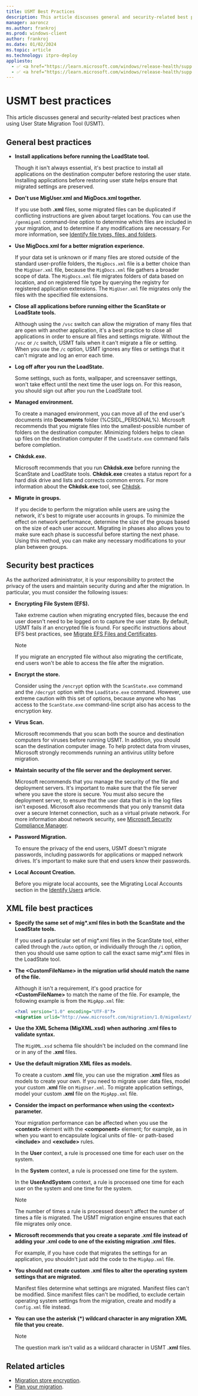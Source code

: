```yaml
---
title: USMT Best Practices
description: This article discusses general and security-related best practices when using User State Migration Tool (USMT).
manager: aaroncz
ms.author: frankroj
ms.prod: windows-client
author: frankroj
ms.date: 01/02/2024
ms.topic: article
ms.technology: itpro-deploy
appliesto:
  - ✅ <a href="https://learn.microsoft.com/windows/release-health/supported-versions-windows-client" target="_blank">Windows 11</a>
  - ✅ <a href="https://learn.microsoft.com/windows/release-health/supported-versions-windows-client" target="_blank">Windows 10</a>
---
```


# USMT best practices

This article discusses general and security-related best practices when using User State Migration Tool (USMT).

## General best practices

- **Install applications before running the LoadState tool.**

  Though it isn't always essential, it's best practice to install all applications on the destination computer before restoring the user state. Installing applications before restoring user state helps ensure that migrated settings are preserved.

- **Don't use MigUser.xml and MigDocs.xml together.**

  If you use both **.xml** files, some migrated files can be duplicated if conflicting instructions are given about target locations. You can use the `/genmigxml` command-line option to determine which files are included in your migration, and to determine if any modifications are necessary. For more information, see [Identify file types, files, and folders](usmt-identify-file-types-files-and-folders.md).

- **Use MigDocs.xml for a better migration experience.**

  If your data set is unknown or if many files are stored outside of the standard user-profile folders, the `MigDocs.xml` file is a better choice than the `MigUser.xml` file, because the `MigDocs.xml` file gathers a broader scope of data. The `MigDocs.xml` file migrates folders of data based on location, and on registered file type by querying the registry for registered application extensions. The `MigUser.xml` file migrates only the files with the specified file extensions.

- **Close all applications before running either the ScanState or LoadState tools.**

  Although using the `/vsc` switch can allow the migration of many files that are open with another application, it's a best practice to close all applications in order to ensure all files and settings migrate. Without the `/vsc` or `/c` switch, USMT fails when it can't migrate a file or setting. When you use the `/c` option, USMT ignores any files or settings that it can't migrate and log an error each time.

- **Log off after you run the LoadState.**

  Some settings, such as fonts, wallpaper, and screensaver settings, won't take effect until the next time the user logs on. For this reason, you should sign out after you run the LoadState tool.

- **Managed environment.**

  To create a managed environment, you can move all of the end user's documents into **Documents** folder (%CSIDL\_PERSONAL%). Microsoft recommends that you migrate files into the smallest-possible number of folders on the destination computer. Minimizing folders helps to clean up files on the destination computer if the `LoadState.exe` command fails before completion.

- **Chkdsk.exe.**

  Microsoft recommends that you run **Chkdsk.exe** before running the ScanState and LoadState tools. **Chkdsk.exe** creates a status report for a hard disk drive and lists and corrects common errors. For more information about the **Chkdsk.exe** tool, see [Chkdsk](/previous-versions/windows/it-pro/windows-xp/bb490876(v=technet.10)).

- **Migrate in groups.**

  If you decide to perform the migration while users are using the network, it's best to migrate user accounts in groups. To minimize the effect on network performance, determine the size of the groups based on the size of each user account. Migrating in phases also allows you to make sure each phase is successful before starting the next phase. Using this method, you can make any necessary modifications to your plan between groups.

## Security best practices

As the authorized administrator, it is your responsibility to protect the privacy of the users and maintain security during and after the migration. In particular, you must consider the following issues:

- **Encrypting File System (EFS).**

  Take extreme caution when migrating encrypted files, because the end user doesn't need to be logged on to capture the user state. By default, USMT fails if an encrypted file is found. For specific instructions about EFS best practices, see [Migrate EFS Files and Certificates](usmt-migrate-efs-files-and-certificates.md).

  > [!NOTE]
  >
  > If you migrate an encrypted file without also migrating the certificate, end users won't be able to access the file after the migration.

- **Encrypt the store.**

  Consider using the `/encrypt` option with the `ScanState.exe` command and the `/decrypt` option with the `LoadState.exe` command. However, use extreme caution with this set of options, because anyone who has access to the `ScanState.exe` command-line script also has access to the encryption key.

- **Virus Scan.**

  Microsoft recommends that you scan both the source and destination computers for viruses before running USMT. In addition, you should scan the destination computer image. To help protect data from viruses, Microsoft strongly recommends running an antivirus utility before migration.

- **Maintain security of the file server and the deployment server.**

  Microsoft recommends that you manage the security of the file and deployment servers. It's important to make sure that the file server where you save the store is secure. You must also secure the deployment server, to ensure that the user data that is in the log files isn't exposed. Microsoft also recommends that you only transmit data over a secure Internet connection, such as a virtual private network. For more information about network security, see [Microsoft Security Compliance Manager](https://www.microsoft.com/download/details.aspx?id=53353).

- **Password Migration.**

  To ensure the privacy of the end users, USMT doesn't migrate passwords, including passwords for applications or mapped network drives. It's important to make sure that end users know their passwords.

- **Local Account Creation.**

  Before you migrate local accounts, see the Migrating Local Accounts section in the [Identify Users](usmt-identify-users.md) article.

## XML file best practices

- **Specify the same set of mig\*.xml files in both the ScanState and the LoadState tools.**

  If you used a particular set of mig\*.xml files in the ScanState tool, either called through the `/auto` option, or individually through the `/i` option, then you should use same option to call the exact same mig\*.xml files in the LoadState tool.

- **The \<CustomFileName\> in the migration urlid should match the name of the file.**

  Although it isn't a requirement, it's good practice for **\<CustomFileName\>** to match the name of the file. For example, the following example is from the `MigApp.xml` file:

  ```xml
  <?xml version="1.0" encoding="UTF-8"?>
  <migration urlid="http://www.microsoft.com/migration/1.0/migxmlext/migapp">
  ```

- **Use the XML Schema (MigXML.xsd) when authoring .xml files to validate syntax.**

  The `MigXML.xsd` schema file shouldn't be included on the command line or in any of the **.xml** files.

- **Use the default migration XML files as models.**

  To create a custom **.xml** file, you can use the migration **.xml** files as models to create your own. If you need to migrate user data files, model your custom **.xml** file on `MigUser.xml`. To migrate application settings, model your custom **.xml** file on the `MigApp.xml` file.

- **Consider the impact on performance when using the \<context\> parameter.**

  Your migration performance can be affected when you use the **\<context\>** element with the **\<component\>** element; for example, as in when you want to encapsulate logical units of file- or path-based **\<include\>** and **\<exclude\>** rules.

  In the **User** context, a rule is processed one time for each user on the system.
  
  In the **System** context, a rule is processed one time for the system.

  In the **UserAndSystem** context, a rule is processed one time for each user on the system and one time for the system.

  > [!NOTE]
  >
  > The number of times a rule is processed doesn't affect the number of times a file is migrated. The USMT migration engine ensures that each file migrates only once.

- **Microsoft recommends that you create a separate .xml file instead of adding your .xml code to one of the existing migration .xml files.**

  For example, if you have code that migrates the settings for an application, you shouldn't just add the code to the `MigApp.xml` file.

- **You should not create custom .xml files to alter the operating system settings that are migrated.**

  Manifest files determine what settings are migrated. Manifest files can't be modified. Since manifest files can't be modified, to exclude certain operating system settings from the migration, create and modify a `Config.xml` file instead.

- **You can use the asterisk (\*) wildcard character in any migration XML file that you create.**

  > [!NOTE]
  >
  > The question mark isn't valid as a wildcard character in USMT **.xml** files.

## Related articles

- [Migration store encryption](usmt-migration-store-encryption.md).
- [Plan your migration](usmt-plan-your-migration.md).
